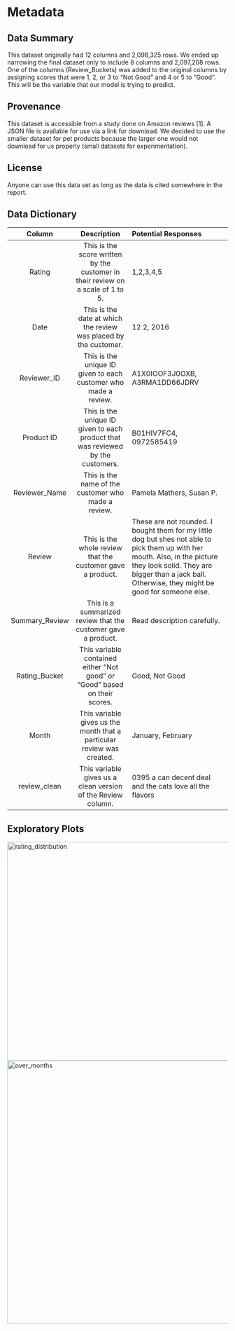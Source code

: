 # Metadata

## Data Summary
This dataset originally had 12 columns and 2,098,325 rows. We ended up narrowing the final dataset only to include 8 columns and 2,097,208 rows. One of the columns (Review_Buckets) was added to the original columns by assigning scores that were 1, 2, or 3 to “Not Good” and 4 or 5 to “Good”. This will be the variable that our model is trying to predict.

## Provenance
This dataset is accessible from a study done on Amazon reviews [1]. A JSON file is available for use via a link for download. We decided to use the smaller dataset for pet products because the larger one would not download for us properly (small datasets for experimentation).

## License
Anyone can use this data set as long as the data is cited somewhere in the report.

## Data Dictionary

| Column | Description | Potential Responses |
|:------:|:-----------:|:--------------------|
| Rating | This is the score written by the customer in their review on a scale of 1 to 5. | 1,2,3,4,5 |
| Date | This is the date at which the review was placed by the customer. | 12 2, 2016 |
| Reviewer_ID | This is the unique ID given to each customer who made a review. | A1X0IOOF3J0OXB, A3RMA1DD66JDRV |
| Product ID | This is the unique ID given to each product that was reviewed by the customers. | B01HIV7FC4, 0972585419 |
| Reviewer_Name | This is the name of the customer who made a review. | Pamela Mathers, Susan P. |
| Review | This is the whole review that the customer gave a product. | These are not rounded. I bought them for my little dog but shes not able to pick them up with her mouth. Also, in the picture they look solid. They are bigger than a jack ball. Otherwise, they might be good for someone else. |
| Summary_Review | This is a summarized review that the customer gave a product. | Read description carefully. |
|  Rating_Bucket | This variable contained either “Not good” or “Good” based on their scores. | Good, Not Good |
| Month | This variable gives us the month that a particular review was created. | January, February |
| review_clean | This variable gives us a clean version of the Review column. | 0395 a can decent deal and the cats love all the flavors |


## Exploratory Plots

<img width="800" height="500" alt="rating_distribution" src="https://github.com/user-attachments/assets/a7e92d2b-2dcc-4e7a-a975-757051d7a311" />

<img width="1200" height="600" alt="over_months" src="https://github.com/user-attachments/assets/191c2446-6621-4783-8bc6-8118dd54cf88" />
